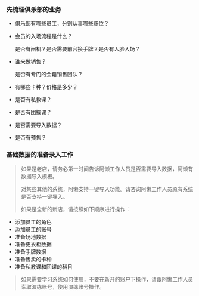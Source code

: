 ### 先梳理俱乐部的业务

- 俱乐部有哪些员工，分别从事哪些职位？

- 会员的入场流程是什么？

  是否有闸机？是否需要前台换手牌？是否有人脸入场？

- 谁来做销售？

  是否有专门的会籍销售团队？

- 有哪些卡种？价格是多少？

- 是否有私教课？

- 是否有团操课？

- 是否需要导入数据？

- 是否有预售？

### 基础数据的准备录入工作

> 如果是老店，请务必第一时间告诉阿懒工作人员是否需要导入数据，阿懒有数据导入模板。
>
> 对某些其他的系统，阿懒支持一键导入功能。请咨询阿懒工作人员原有系统是否支持一键导入。
>
> 如果是全新的新店，请按照如下顺序进行操作：

- 添加员工的角色
- 添加员工的账号
- 准备场地数据
- 准备更衣柜数据
- 准备手牌数据
- 准备售卖的卡种
- 准备私教课和团课的科目

> 如果需要学习系统如何使用，不要在新开的账户下操作，请跟阿懒工作人员索取演练账号，使用演练账号操作。
